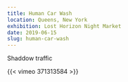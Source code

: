 ```yaml
---
title: Human Car Wash
location: Queens, New York
exhibition: Lost Horizon Night Market
date: 2019-06-15
slug: human-car-wash
---
```


Shaddow traffic

{{< vimeo 371313584 >}}
